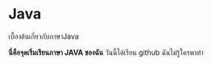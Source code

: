 # Java
เบื้องต้นเกี่ยวกับภาษาJava

**นี่คือจุดเริ่มเรียนภาษา JAVA ของฉัน**
วันนี้ได้เรียน github ฉันไม่รู้ใครพาทำ
